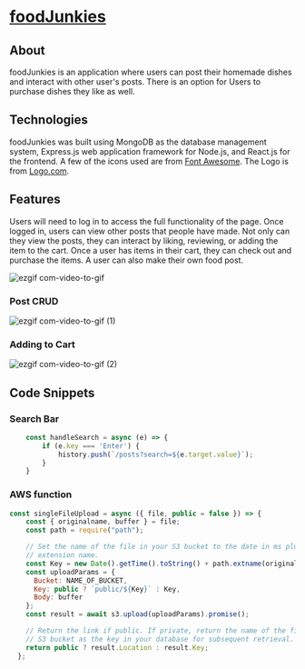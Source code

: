 # [foodJunkies](https://foodjunkies.onrender.com/)

## About

foodJunkies is an application where users can post their homemade dishes and interact with other user's posts. There is an option for Users to purchase dishes they like as well. 

## Technologies
foodJunkies was built using MongoDB as the database management system, Express.js web application framework for Node.js, and React.js for the frontend. A few of the icons used are from [Font Awesome](https://fontawesome.com). The Logo is from [Logo.com](https://logo.com/).

## Features
Users will need to log in to access the full functionality of the page. Once logged in, users can view other posts that people have made. Not only can they view the posts, they can interact by liking, reviewing, or adding the item to the cart. Once a user has items in their cart, they can check out and purchase the items. A user can also make their own food post. 

![ezgif com-video-to-gif](https://user-images.githubusercontent.com/61297172/219813902-a0e71f66-ef8b-40a1-a2a2-f3aa3678098c.gif)


### Post CRUD

![ezgif com-video-to-gif (1)](https://user-images.githubusercontent.com/61297172/219814527-02289d99-bdc3-4643-ad07-3354f5a4da83.gif)

### Adding to Cart

![ezgif com-video-to-gif (2)](https://user-images.githubusercontent.com/61297172/219814833-06997c86-bc3b-4c40-94b4-30c56970ef4d.gif)


## Code Snippets
### Search Bar
```javascript
    const handleSearch = async (e) => {
        if (e.key === 'Enter') {
            history.push(`/posts?search=${e.target.value}`);
        }
    }

```
### AWS function

```javascript
const singleFileUpload = async ({ file, public = false }) => {
    const { originalname, buffer } = file;
    const path = require("path");

    // Set the name of the file in your S3 bucket to the date in ms plus the
    // extension name.
    const Key = new Date().getTime().toString() + path.extname(originalname);
    const uploadParams = {
      Bucket: NAME_OF_BUCKET,
      Key: public ? `public/${Key}` : Key,
      Body: buffer
    };
    const result = await s3.upload(uploadParams).promise();

    // Return the link if public. If private, return the name of the file in your
    // S3 bucket as the key in your database for subsequent retrieval.
    return public ? result.Location : result.Key;
  };

```

